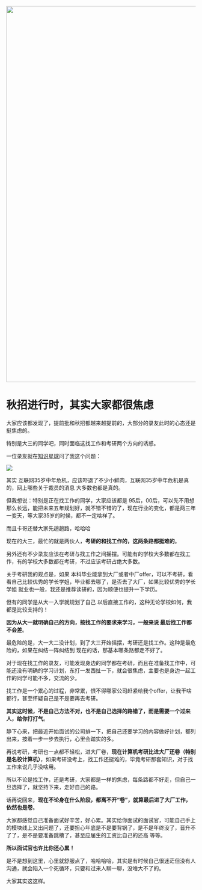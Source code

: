 <p align="center">
<a href="https://mp.weixin.qq.com/s/QVF6upVMSbgvZy8lHZS3CQ" target="_blank">
  <img src="https://code-thinking-1253855093.file.myqcloud.com/pics/20210924105952.png" width="1000"/>
</a>

# 秋招进行时，其实大家都很焦虑

大家应该都发现了，提前批和秋招都越来越提前的，大部分的录友此时的心态还是挺焦虑的。

特别是大三的同学吧，同时面临这找工作和考研两个方向的诱惑。

一位录友就在[知识星球](https://mp.weixin.qq.com/s/QVF6upVMSbgvZy8lHZS3CQ)问了我这个问题：

![](https://code-thinking-1253855093.cos.ap-guangzhou.myqcloud.com/pics/20210724183240.png)

其实 互联网35岁中年危机，应该吓退了不少小鲜肉，互联网35岁中年危机是真的，网上哪些关于裁员的消息 大多数也都是真的。

但我想说：特别是正在找工作的同学，大家应该都是 95后，00后，可以先不用想那么长远，能把未来五年规划好，就不错不错的了，现在行业的变化，都是两三年一变天，等大家35岁的时候，都不一定啥样了。

而且卡哥还替大家先趟趟路，哈哈哈

现在的大三，最忙的就是两伙人，**考研的和找工作的，这两条路都挺难的**。

另外还有不少录友应该在考研与找工作之间摇摆。可能有的学校大多数都在找工作，有的学校大多数都在考研，不过应该考研占绝大多数。

关于考研我的观点是，如果 本科毕业能拿到大厂或者中厂offer，可以不考研，看看自己比较优秀的学长学姐，毕业都去哪了，是否去了大厂，如果比较优秀的学长学姐 就业也一般，我还是推荐读研的，因为顺便也提升一下学历。

但有的同学是从大一入学就规划了自己 以后直接工作的，这种无论学校如何，我都是比较支持的！

**因为从大一就明确自己的方向，按找工作的要求来学习，一般来说 最后找工作都不会差**。

最危险的是，大一大二没计划，到了大三开始摇摆，考研还是找工作。这种是最危险的，如果在纠结一阵纠结到 现在的话，那基本哪条路都走不好了。

对于现在找工作的录友，可能发现身边的同学都在考研，而且在准备找工作中，可能还没有明确的学习计划，东打一发西扯一下，就会很焦虑，主要也是身边一起工作的同学可能不多，交流的少。

找工作是一个累心的过程，非常累，恨不得哪家公司赶紧给我个offer，让我干啥都行，甚至怀疑自己是不是要再去考研。

**其实这时候，不是自己方法不对，也不是自己选择的路错了，而是需要一个过来人，给你打打气**。

静下心来，把最近开始面试的公司排一下，把自己还要学习的内容做好计划，都列出来，按着一步一步去执行，心里会踏实的多。

再说考研，考研也一点都不轻松，进大厂卷，**现在计算机考研比进大厂还卷（特别是名校计算机）**，如果考研没考上，找工作还挺难的，毕竟考研那套知识，对于找工作来说几乎没啥用。

所以不论是找工作，还是考研，大家都是一样的焦虑，每条路都不好走，但自己一旦选择了，就坚持下来，走好自己的路。

话再说回来，**现在不论身在什么阶段，都离不开“卷”，就算最后进了大厂工作，依然也是卷**。

大家都感觉自己准备面试好辛苦，好心累。其实给你面试的面试官，可能自己手上的模块线上又出问题了，还要担心年底是不是要背锅了，是不是年终没了，晋升不了了，是不是要准备跳槽了，甚至应届生的工资比自己的还高 等等。

**所以面试官也许比你还心累！**

是不是想到这里，心里就舒服点了，哈哈哈哈，其实是有时候自己很迷茫但没有人沟通，就会陷入一个死循环，只要和过来人聊一聊，没啥大不了的。

大家其实这这样。

